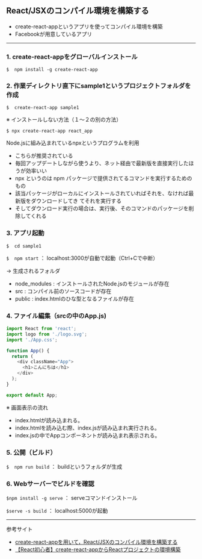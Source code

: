 ## React/JSXのコンパイル環境を構築する

- create-react-appというアプリを使ってコンパイル環境を構築
- Facebookが用意しているアプリ

---

### 1. create-react-appをグローバルインストール

`$	npm install -g create-react-app`

### 2. 作業ディレクトリ直下にsample1というプロジェクトフォルダを作成


`$	create-react-app sample1`

※ インストールしない方法（１〜２の別の方法）

`$ npx create-react-app react_app`

Node.jsに組み込まれているnpxというプログラムを利用
- こちらが推奨されている
- 毎回アップデートしながら使うより、ネット経由で最新版を直接実行したほうが効率いい
- npx というのは npm パッケージで提供されてるコマンドを実行するためのもの
- 該当パッケージがローカルにインストールされていればそれを、なければ最新版をダウンロードしてき
てそれを実行する
- そしてダウンロード実行の場合は、実行後、そのコマンドのパッケージを削除してくれる

### 3. アプリ起動

`$	cd sample1`

`$	npm start` ： localhost:3000が自動で起動（Ctrl+Cで中断）

→ 生成されるフォルダ

- node_modules : インストールされたNode.jsのモジュールが存在
- src : コンパイル前のソースコードが存在
- public : index.htmlのひな型となるファイルが存在

### 4. ファイル編集（srcの中のApp.js)
```js
import React from 'react';
import logo from './logo.svg';
import './App.css';

function App() {
  return (
    <div className="App">
      <h1>こんにちは</h1>
    </div>
  );
}

export default App;
```

※ 画面表示の流れ
- index.htmlが読み込まれる。
- index.htmlを読み込む際、index.jsが読み込まれ実行される。
- index.jsの中でAppコンポーネントが読み込まれ表示される。


### 5. 公開（ビルド）

`$	npm run build` ： buildというフォルダが生成

### 6. Webサーバーでビルドを確認

`$npm install -g serve` ： serveコマンドインストール

`$serve -s build` ： localhost:5000が起動

---
参考サイト

- [create-react-appを用いて，React/JSXのコンパイル環境を構築する](https://qiita.com/y518gaku/items/d23cb4fda18bb04db600)
- [【React初心者】create-react-appからReactプロジェクトの環境構築](https://qiita.com/emochi/items/ff608a55383fc72e222f)












